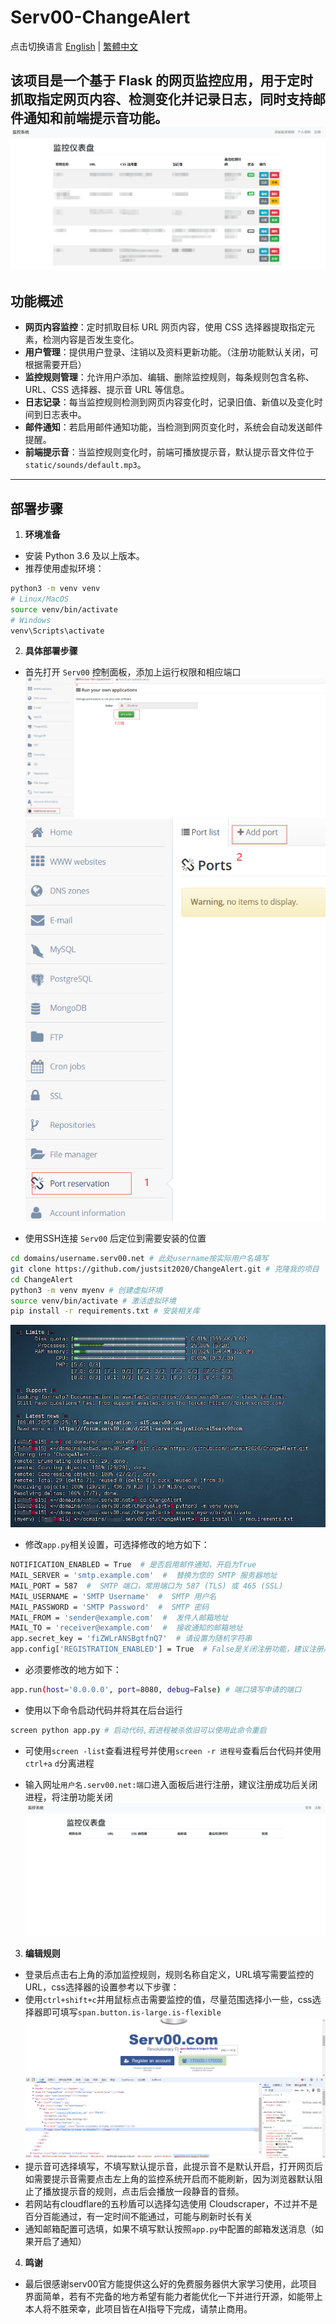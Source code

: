 # Serv00-ChangeAlert
点击切换语言 [English](README.md) | [繁體中文](README.zh_TW.md)

该项目是一个基于 Flask 的网页监控应用，用于定时抓取指定网页内容、检测变化并记录日志，同时支持邮件通知和前端提示音功能。
![img](static/image/readme/0.png)
---


## 功能概述


- **网页内容监控**：定时抓取目标 URL 网页内容，使用 CSS 选择器提取指定元素，检测内容是否发生变化。
- **用户管理**：提供用户登录、注销以及资料更新功能。（注册功能默认关闭，可根据需要开启）
- **监控规则管理**：允许用户添加、编辑、删除监控规则，每条规则包含名称、URL、CSS 选择器、提示音 URL 等信息。
- **日志记录**：每当监控规则检测到网页内容变化时，记录旧值、新值以及变化时间到日志表中。
- **邮件通知**：若启用邮件通知功能，当检测到网页变化时，系统会自动发送邮件提醒。
- **前端提示音**：当监控规则变化时，前端可播放提示音，默认提示音文件位于 `static/sounds/default.mp3`。


---


## 部署步骤


1. **环境准备**  
- 安装 Python 3.6 及以上版本。  
- 推荐使用虚拟环境：
```bash
python3 -m venv venv
# Linux/MacOS
source venv/bin/activate
# Windows
venv\Scripts\activate
```


2. **具体部署步骤** 
- 首先打开 ``Serv00`` 控制面板，添加上运行权限和相应端口![img](static/image/readme/1.png)![img](static/image/readme/2.png)
  
- 使用SSH连接 ``Serv00`` 后定位到需要安装的位置
  
```bash
cd domains/username.serv00.net # 此处username按实际用户名填写
git clone https://github.com/justsit2020/ChangeAlert.git # 克隆我的项目
cd ChangeAlert
python3 -m venv myenv # 创建虚拟环境
source venv/bin/activate # 激活虚拟环境
pip install -r requirements.txt # 安装相关库
```



![img](static/image/readme/3.png)

- 修改``app.py``相关设置，可选择修改的地方如下：
  
```bash
NOTIFICATION_ENABLED = True  # 是否启用邮件通知，开启为True
MAIL_SERVER = 'smtp.example.com'  #  替换为您的 SMTP 服务器地址
MAIL_PORT = 587  #  SMTP 端口，常用端口为 587 (TLS) 或 465 (SSL)
MAIL_USERNAME = 'SMTP Username'  #  SMTP 用户名
MAIL_PASSWORD = 'SMTP Password'  #  SMTP 密码
MAIL_FROM = 'sender@example.com'  #  发件人邮箱地址
MAIL_TO = 'receiver@example.com'  #  接收通知的邮箱地址
app.secret_key = 'fiZWLrANSBgtfnQ7'  # 请设置为随机字符串
app.config['REGISTRATION_ENABLED'] = True  # False是关闭注册功能，建议注册后关闭
```

- 必须要修改的地方如下：
```bash
app.run(host='0.0.0.0', port=8080, debug=False) # 端口填写申请的端口
```

- 使用以下命令启动代码并将其在后台运行
```bash
screen python app.py # 启动代码,若进程被杀依旧可以使用此命令重启
```

- 可使用``screen -list``查看进程号并使用``screen -r 进程号``查看后台代码并使用``ctrl+a`` ``d``分离进程
  
- 输入网址``用户名.serv00.net:端口``进入面板后进行注册，建议注册成功后关闭进程，将注册功能关闭
![img](static/image/readme/4.png)
3. **编辑规则**
- 登录后点击右上角的添加监控规则，规则名称自定义，URL填写需要监控的URL，css选择器的设置参考以下步骤：
- 使用``ctrl+shift+c``并用鼠标点击需要监控的值，尽量范围选择小一些，css选择器即可填写``span.button.is-large.is-flexible`` ![img](static/image/readme/5.png)
- 提示音可选择填写，不填写默认提示音，此提示音不是默认开启，打开网页后如需要提示音需要点击左上角的监控系统开启而不能刷新，因为浏览器默认阻止了播放提示音的规则，点击后会播放一段静音的音频。
- 若网站有cloudflare的五秒盾可以选择勾选使用 Cloudscraper，不过并不是百分百能通过，有一定时间不能通过，可能与刷新时长有关
- 通知邮箱配置可选填，如果不填写默认按照``app.py``中配置的邮箱发送消息（如果开启了通知）


4. **鸣谢**
- 最后很感谢serv00官方能提供这么好的免费服务器供大家学习使用，此项目界面简单，若有不完备的地方希望有能力者能优化一下并进行开源，如能带上本人将不胜荣幸，此项目皆在AI指导下完成，请禁止商用。


